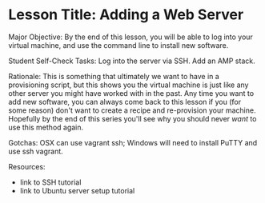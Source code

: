 # Lesson Title: Adding a Web Server

Major Objective: By the end of this lesson, you will be able to log into your virtual machine, and use the command line to install new software.

Student Self-Check Tasks: Log into the server via SSH. Add an AMP stack.

Rationale: This is something that ultimately we want to have in a provisioning script, but this shows you the virtual machine is just like any other server you might have worked with in the past. Any time you want to add new software, you can always come back to this lesson if you (for some reason) don't want to create a recipe and re-provision your machine. Hopefully by the end of this series you'll see why you should never *want* to use this method again.

Gotchas: OSX can use vagrant ssh; Windows will need to install PuTTY and use ssh vagrant.

Resources:

- link to SSH tutorial
- link to Ubuntu server setup tutorial
